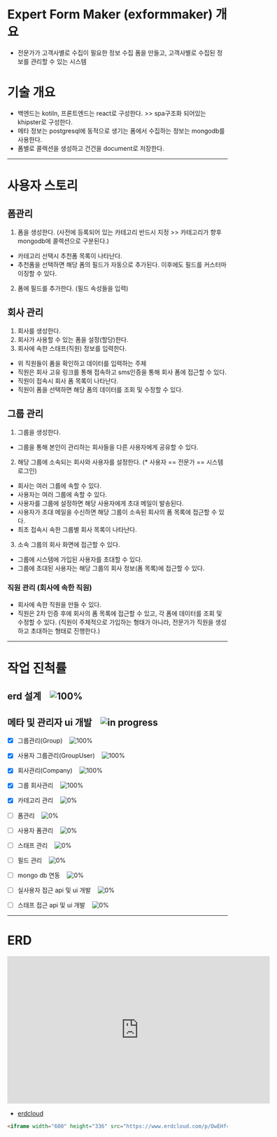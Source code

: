 # Expert Form Maker (exformmaker) 개요

- 전문가가 고객사별로 수집이 필요한 정보 수집 폼을 만들고, 고객사별로 수집된 정보를 관리할 수 있는 시스템

# 기술 개요

- 백엔드는 kotiln, 프론트엔드는 react로 구성한다. >> spa구조화 되어있는 khipster로 구성한다.
- 메타 정보는 postgresql에 동적으로 생기는 폼에서 수집하는 정보는 mongodb를 사용한다.
- 폼별로 콜렉션을 생성하고 건건을 document로 저장한다.

---

# 사용자 스토리

## 폼관리

1. 폼을 생성한다. (사전에 등록되어 있는 카테고리 반드시 지정 >> 카테고리가 향후 mongodb에 콜렉션으로 구분된다.)

- 카테고리 선택시 추천폼 목록이 나타난다.
- 추천폼을 선택하면 해당 폼의 필드가 자동으로 추가된다. 이후에도 필드를 커스터마이징할 수 있다.

2. 폼에 필드를 추가한다. (필드 속성들을 입력)

## 회사 관리

1. 회사를 생성한다.
2. 회사가 사용할 수 있는 폼을 설정(할당)한다.
3. 회사에 속한 스태프(직원) 정보를 입력한다.

- 위 직원들이 폼을 확인하고 데이터를 입력하는 주체
- 직원은 회사 고유 링크를 통해 접속하고 sms인증을 통해 회사 폼에 접근할 수 있다.
- 직원이 접속시 회사 폼 목록이 나타난다.
- 직원이 폼을 선택하면 해당 폼의 데이터를 조회 및 수정할 수 있다.

## 그룹 관리

1. 그룹을 생성한다.

- 그룹을 통해 본인이 관리하는 회사들을 다른 사용자에게 공유할 수 있다.

2. 해당 그룹에 소속되는 회사와 사용자를 설정한다. (\* 사용자 == 전문가 == 시스템 로그인)

- 회사는 여러 그룹에 속할 수 있다.
- 사용자는 여러 그룹에 속할 수 있다.
- 사용자를 그룹에 설정하면 해당 사용자에게 초대 메일이 발송된다.
- 사용자가 초대 메일을 수신하면 해당 그룹이 소속된 회사의 폼 목록에 접근할 수 있다.
- 최초 접속시 속한 그룹별 회사 목록이 나타난다.

3. 소속 그룹의 회사 화면에 접근할 수 있다.

- 그룹에 시스템에 가입된 사용자를 초대할 수 있다.
- 그룹에 초대된 사용자는 해당 그룹의 회사 정보(폼 목록)에 접근할 수 있다.

### 직원 관리 (회사에 속한 직원)

- 회사에 속한 직원을 만들 수 있다.
- 직원은 2차 인증 후에 회사의 폼 목록에 접근할 수 있고, 각 폼에 데이터를 조회 및 수정할 수 있다.
  (직원이 주체적으로 가입하는 형태가 아니라, 전문가가 직원을 생성하고 초대하는 형태로 진행한다.)

---

# 작업 진척률

## erd 설계 &nbsp;&nbsp; ![100%](https://progress-bar.xyz/100)

## 메타 및 관리자 ui 개발 &nbsp;&nbsp; ![in progress](https://progress-bar.xyz/30/?title=in%20progress)

- [x] 그룹관리(Group) &nbsp;&nbsp; ![100%](https://progress-bar.xyz100)
- [x] 사용자 그룹관리(GroupUser) &nbsp;&nbsp; ![100%](https://progress-bar.xyz/100)
- [x] 회사관리(Company) &nbsp;&nbsp; ![100%](https://progress-bar.xyz/100)
- [x] 그룹 회사관리 &nbsp;&nbsp; ![100%](https://progress-bar.xyz/100)
- [x] 카테고리 관리 &nbsp;&nbsp; ![0%](https://progress-bar.xyz/0)
- [ ] 폼관리 &nbsp;&nbsp; ![0%](https://progress-bar.xyz/0)
- [ ] 사용자 폼관리 &nbsp;&nbsp; ![0%](https://progress-bar.xyz/0)
- [ ] 스태프 관리 &nbsp;&nbsp; ![0%](https://progress-bar.xyz/0)
- [ ] 필드 관리 &nbsp;&nbsp; ![0%](https://progress-bar.xyz/0)
- [ ] mongo db 연동 &nbsp;&nbsp; ![0%](https://progress-bar.xyz/0)

- [ ] 실사용자 접근 api 및 ui 개발 &nbsp;&nbsp; ![0%](https://progress-bar.xyz/0)
- [ ] 스태프 접근 api 및 ui 개발 &nbsp;&nbsp; ![0%](https://progress-bar.xyz/0)

---

# ERD

<iframe width="600" height="336" src="https://www.erdcloud.com/p/DwEHf4YkCGfA3y3Cq" frameborder="0" allowfullscreen></iframe>

- [erdcloud](https://www.erdcloud.com/p/DwEHf4YkCGfA3y3Cq)

```html
<iframe width="600" height="336" src="https://www.erdcloud.com/p/DwEHf4YkCGfA3y3Cq" frameborder="0" allowfullscreen></iframe>
```
